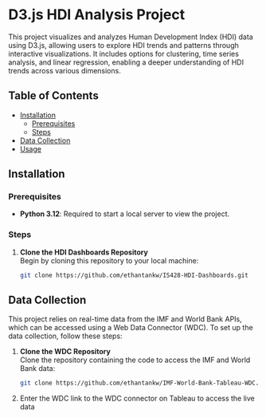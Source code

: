 # D3.js HDI Analysis Project

This project visualizes and analyzes Human Development Index (HDI) data using D3.js, allowing users to explore HDI trends and patterns through interactive visualizations. It includes options for clustering, time series analysis, and linear regression, enabling a deeper understanding of HDI trends across various dimensions.

## Table of Contents
- [Installation](#installation)
  - [Prerequisites](#prerequisites)
  - [Steps](#steps)
- [Data Collection](#data-collection)
- [Usage](#usage)

## Installation

### Prerequisites
- **Python 3.12**: Required to start a local server to view the project.

### Steps
1. **Clone the HDI Dashboards Repository**  
   Begin by cloning this repository to your local machine:
   ```bash
   git clone https://github.com/ethantankw/IS428-HDI-Dashboards.git

## Data Collection

This project relies on real-time data from the IMF and World Bank APIs, which can be accessed using a Web Data Connector (WDC). To set up the data collection, follow these steps:

1. **Clone the WDC Repository**  
   Clone the repository containing the code to access the IMF and World Bank data:
   ```bash
   git clone https://github.com/ethantankw/IMF-World-Bank-Tableau-WDC.git
2. Enter the WDC link to the WDC connector on Tableau to access the live data